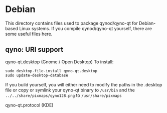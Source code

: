 
Debian
====================
This directory contains files used to package qynod/qyno-qt
for Debian-based Linux systems. If you compile qynod/qyno-qt yourself, there are some useful files here.

## qyno: URI support ##


qyno-qt.desktop  (Gnome / Open Desktop)
To install:

	sudo desktop-file-install qyno-qt.desktop
	sudo update-desktop-database

If you build yourself, you will either need to modify the paths in
the .desktop file or copy or symlink your qyno-qt binary to `/usr/bin`
and the `../../share/pixmaps/qyno128.png` to `/usr/share/pixmaps`

qyno-qt.protocol (KDE)

